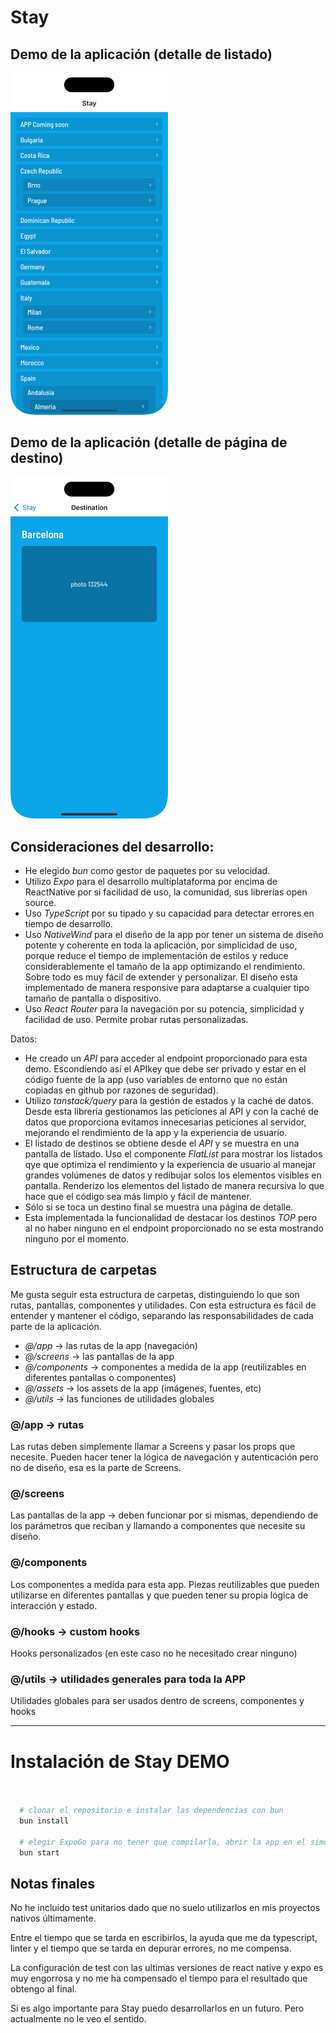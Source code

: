 # Stay

## Demo de la aplicación (detalle de listado)

<img src="demo/demo01.png" alt="Demo del listado de destinos" width="50%" />

## Demo de la aplicación (detalle de página de destino)

<img src="demo/demo02.png" alt="Demo de la página de destino" width="50%" />

## Consideraciones del desarrollo:

- He elegido _bun_ como gestor de paquetes por su velocidad.
- Utilizo _Expo_ para el desarrollo multiplataforma por encima de ReactNative
  por si facilidad de uso, la comunidad, sus librerías open source.
- Uso _TypeScript_ por su tipado y su capacidad para detectar errores en tiempo
  de desarrollo.
- Uso _NativeWind_ para el diseño de la app por tener un sistema de diseño
  potente y coherente en toda la aplicación, por simplicidad de uso, porque
  reduce el tiempo de implementación de estilos y reduce considerablemente el
  tamaño de la app optimizando el rendimiento. Sobre todo es muy fácil de
  extender y personalizar. El diseño esta implementado de manera responsive para
  adaptarse a cualquier tipo tamaño de pantalla o dispositivo.
- Uso _React Router_ para la navegación por su potencia, simplicidad y facilidad
  de uso. Permite probar rutas personalizadas.

Datos:

- He creado un _API_ para acceder al endpoint proporcionado para esta demo.
  Escondiendo así el APIkey que debe ser privado y estar en el código fuente de
  la app (uso variables de entorno que no están copiadas en github por razones
  de seguridad).
- Utilizo _tanstack/query_ para la gestión de estados y la caché de datos. Desde
  esta librería gestionamos las peticiones al API y con la caché de datos que
  proporciona evitamos innecesarias peticiones al servidor, mejorando el
  rendimiento de la app y la experiencia de usuario.
- El listado de destinos se obtiene desde el _API_ y se muestra en una pantalla
  de listado. Uso el componente _FlatList_ para mostrar los listados qye que
  optimiza el rendimiento y la experiencia de usuario al manejar grandes
  volúmenes de datos y redibujar solos los elementos visibles en pantalla.
  Renderizo los elementos del listado de manera recursiva lo que hace que el
  código sea más limpio y fácil de mantener.
- Sólo si se toca un destino final se muestra una página de detalle.
- Esta implementada la funcionalidad de destacar los destinos _TOP_ pero al no
  haber ninguno en el endpoint proporcionado no se esta mostrando ninguno por el
  momento.

## Estructura de carpetas

Me gusta seguir esta estructura de carpetas, distinguiendo lo que son rutas,
pantallas, componentes y utilidades. Con esta estructura es fácil de entender y
mantener el código, separando las responsabilidades de cada parte de la
aplicación.

- _@/app_ -> las rutas de la app (navegación)
- _@/screens_ -> las pantallas de la app
- _@/components_ -> componentes a medida de la app (reutilizables en diferentes
  pantallas o componentes)
- _@/assets_ -> los assets de la app (imágenes, fuentes, etc)
- _@/utils_ -> las funciones de utilidades globales

### @/app -> rutas

Las rutas deben simplemente llamar a Screens y pasar los props que necesite.
Pueden hacer tener la lógica de navegación y autenticación pero no de diseño,
esa es la parte de Screens.

### @/screens

Las pantallas de la app -> deben funcionar por si mismas, dependiendo de los
parámetros que reciban y llamando a componentes que necesite su diseño.

### @/components

Los componentes a medida para esta app. Piezas reutilizables que pueden
utilizarse en diferentes pantallas y que pueden tener su propia lógica de
interacción y estado.

### @/hooks -> custom hooks

Hooks personalizados (en este caso no he necesitado crear ninguno)

### @/utils -> utilidades generales para toda la APP

Utilidades globales para ser usados dentro de screens, componentes y hooks

---

# Instalación de Stay DEMO

```bash


  # clonar el repositorio e instalar las dependencias con bun
  bun install

  # elegir ExpoGo para no tener que compilarla, abrir la app en el simulador iOS / Android
  bun start

```

## Notas finales

No he incluido test unitarios dado que no suelo utilizarlos en mis proyectos
nativos últimamente.

Entre el tiempo que se tarda en escribirlos, la ayuda que me da typescript,
linter y el tiempo que se tarda en depurar errores, no me compensa.

La configuración de test con las ultimas versiones de react native y expo es muy
engorrosa y no me ha compensado el tiempo para el resultado que obtengo al
final.

Si es algo importante para Stay puedo desarrollarlos en un futuro. Pero
actualmente no le veo el sentido.
